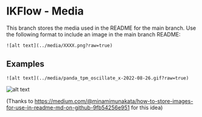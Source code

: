 # IKFlow - Media
This branch stores the media used in the README for the main branch. Use the following format to include an image in the main branch README:
```
![alt text](../media/XXXX.png?raw=true)
```

## Examples

```
![alt text](../media/panda_tpm_oscillate_x-2022-08-26.gif?raw=true)
```
![alt text](../media/panda_tpm_oscillate_x-2022-08-26.gif?raw=true)


(Thanks to https://medium.com/@minamimunakata/how-to-store-images-for-use-in-readme-md-on-github-9fb54256e951 for this idea)

